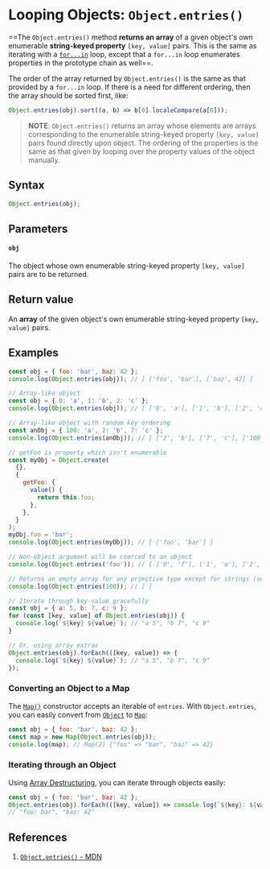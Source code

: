 # Looping Objects: `Object.entries()`

==The `Object.entries()` method **returns an array** of a given object's own enumerable **string-keyed property** `[key, value]` pairs. This is the same as iterating with a [`for...in`](https://developer.mozilla.org/en-US/docs/Web/JavaScript/Reference/Statements/for...in) loop, except that a `for...in` loop enumerates properties in the prototype chain as well==.

The order of the array returned by `Object.entries()` is the same as that provided by a `for...in` loop. If there is a need for different ordering, then the array should be sorted first, like:

```js
Object.entries(obj).sort((a, b) => b[0].localeCompare(a[0]));
```

> **NOTE**: `Object.entries()` returns an array whose elements are arrays corresponding to the enumerable string-keyed property `[key, value]` pairs found directly upon object. The ordering of the properties is the same as that given by looping over the property values of the object manually.

## Syntax

```js
Object.entries(obj);
```

## Parameters

#### `obj`

The object whose own enumerable string-keyed property `[key, value]` pairs are to be returned.

## Return value

An **array** of the given object's own enumerable string-keyed property `[key, value]` pairs.

## Examples

```js
const obj = { foo: 'bar', baz: 42 };
console.log(Object.entries(obj)); // [ ['foo', 'bar'], ['baz', 42] ]

// Array-like object
const obj = { 0: 'a', 1: 'b', 2: 'c' };
console.log(Object.entries(obj)); // [ ['0', 'a'], ['1', 'b'], ['2', 'c'] ]

// Array-like object with random key ordering
const anObj = { 100: 'a', 2: 'b', 7: 'c' };
console.log(Object.entries(anObj)); // [ ['2', 'b'], ['7', 'c'], ['100', 'a'] ]

// getFoo is property which isn't enumerable
const myObj = Object.create(
  {},
  {
    getFoo: {
      value() {
        return this.foo;
      },
    },
  }
);
myObj.foo = 'bar';
console.log(Object.entries(myObj)); // [ ['foo', 'bar'] ]

// Non-object argument will be coerced to an object
console.log(Object.entries('foo')); // [ ['0', 'f'], ['1', 'o'], ['2', 'o'] ]

// Returns an empty array for any primitive type except for strings (see the above example), since primitives have no own properties
console.log(Object.entries(100)); // [ ]

// Iterate through key-value gracefully
const obj = { a: 5, b: 7, c: 9 };
for (const [key, value] of Object.entries(obj)) {
  console.log(`${key} ${value}`); // "a 5", "b 7", "c 9"
}

// Or, using array extras
Object.entries(obj).forEach(([key, value]) => {
  console.log(`${key} ${value}`); // "a 5", "b 7", "c 9"
});
```

### Converting an Object to a Map

The [`Map()`](https://developer.mozilla.org/en-US/docs/Web/JavaScript/Reference/Global_Objects/Map/Map) constructor accepts an iterable of `entries`. With `Object.entries`, you can easily convert from [`Object`](https://developer.mozilla.org/en-US/docs/Web/JavaScript/Reference/Global_Objects/Object) to [`Map`](https://developer.mozilla.org/en-US/docs/Web/JavaScript/Reference/Global_Objects/Map):

```js
const obj = { foo: 'bar', baz: 42 };
const map = new Map(Object.entries(obj));
console.log(map); // Map(2) {"foo" => "bar", "baz" => 42}
```

### Iterating through an Object

Using [Array Destructuring](https://developer.mozilla.org/en-US/docs/Web/JavaScript/Reference/Operators/Destructuring_assignment#array_destructuring), you can iterate through objects easily:

```js
const obj = { foo: 'bar', baz: 42 };
Object.entries(obj).forEach(([key, value]) => console.log(`${key}: ${value}`)); 
// "foo: bar", "baz: 42"
```

## References

1. [`Object.entries()` - MDN](https://developer.mozilla.org/en-US/docs/Web/JavaScript/Reference/Global_Objects/Object/entries)
